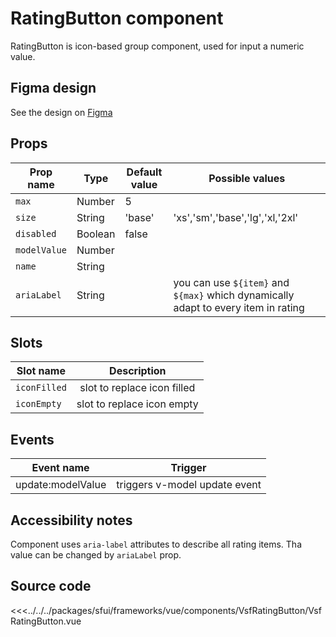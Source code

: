 # RatingButton component

RatingButton is icon-based group component, used for input a numeric value.

<Generate />

## Figma design

See the design on [Figma](https://www.figma.com/file/CWOkbpne0tDpSenT4ZEUTQ/%F0%9F%9B%A0-SFUI-2.0-%7C-Development?node-id=12426%3A17812&t=YXnwqxgQsY2OfyK3-1)

## Props

| Prop name    | Type     | Default value | Possible values                        |
| ------------ | -------- | ------------- | -------------------------- |
| `max`          | Number   | 5      |          |
| `size`         | String   | 'base'   | 'xs','sm','base','lg','xl,'2xl'        |
| `disabled`     | Boolean  | false  |          |
| `modelValue`   | Number   |        |          |
| `name`         | String   |        |          |
| `ariaLabel`    | String   |        | you can use `${item}` and `${max}` which dynamically adapt to every item in rating  |

## Slots

| Slot name |            Description            |
| --------- | :-------------------------------: |
|  `iconFilled` |    slot to replace icon filled    |
|  `iconEmpty`  |   slot to replace icon empty      |

## Events

| Event name |            Trigger             |
| ---------- | :----------------------------: |
| update:modelValue | triggers v-model update event  |




## Accessibility notes

Component uses `aria-label` attributes to describe all rating items. Tha value can be changed by `ariaLabel` prop.   

## Source code

<<<../../../packages/sfui/frameworks/vue/components/VsfRatingButton/VsfRatingButton.vue



